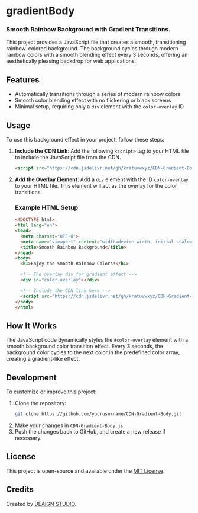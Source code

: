 # gradientBody
### Smooth Rainbow Background with Gradient Transitions.

This project provides a JavaScript file that creates a smooth, transitioning rainbow-colored background. The background cycles through modern rainbow colors with a smooth blending effect every 3 seconds, offering an aesthetically pleasing backdrop for web applications.

## Features
- Automatically transitions through a series of modern rainbow colors
- Smooth color blending effect with no flickering or black screens
- Minimal setup, requiring only a `div` element with the `color-overlay` ID

## Usage

To use this background effect in your project, follow these steps:

1. **Include the CDN Link**: Add the following `<script>` tag to your HTML file to include the JavaScript file from the CDN.

   ```html
   <script src="https://cdn.jsdelivr.net/gh/kratuvwxyz/CDN-Gradient-Body@1.0.1/CDN-Gradient-Body.js"></script>
   ```

2. **Add the Overlay Element**: Add a `div` element with the ID `color-overlay` to your HTML file. This element will act as the overlay for the color transitions.

   ### Example HTML Setup

   ```html
   <!DOCTYPE html>
   <html lang="en">
   <head>
     <meta charset="UTF-8">
     <meta name="viewport" content="width=device-width, initial-scale=1.0">
     <title>Smooth Rainbow Background</title>
   </head>
   <body>
     <h1>Enjoy the Smooth Rainbow Colors!</h1>

     <!-- The overlay div for gradient effect -->
     <div id="color-overlay"></div>

     <!-- Include the CDN link here -->
     <script src="https://cdn.jsdelivr.net/gh/kratuvwxyz/CDN-Gradient-Body@1.0.1/CDN-Gradient-Body.js"></script>
   </body>
   </html>
   ```

## How It Works

The JavaScript code dynamically styles the `#color-overlay` element with a smooth background color transition effect. Every 3 seconds, the background color cycles to the next color in the predefined color array, creating a gradient-like effect.

## Development

To customize or improve this project:

1. Clone the repository:
   ```bash
   git clone https://github.com/yourusername/CDN-Gradient-Body.git
   ```
2. Make your changes in `CDN-Gradient-Body.js`.
3. Push the changes back to GitHub, and create a new release if necessary.

## License

This project is open-source and available under the [MIT License](LICENSE).

## Credits

Created by [DEAIGN STUDIO](https://github.com/kratuvwxyz).
